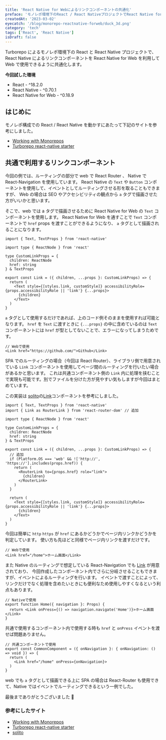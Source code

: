 ```yaml
---
title: 'React Native for Webによるリンクコンポーネントの共通化'
preface: 'モノレポ環境下のReact / React NativeプロジェクトでReact Native for webによるリンクコンポーネントの共通利用'
createdAt: '2023-03-02'
eyecatch: '/blog/monorepo-reactnative-forweb/duck_3d.png'
category: 'tech'
tags: ['React', 'React Native']
isDraft: false
---
```


Turborepo によるモノレポ環境下の React と React Native プロジェクトで、React Native によるリンクコンポーネントを React Native for Web を利用して Web で使用できるように共通化します。

**今回試した環境**

- React - ^18.2.0
- React Native - ^0.70.1
- React Native for Web - ^0.18.9

## はじめに

モノレポ構成での React / React Native を動かすにあたって下記のサイトを参考にしました。

- [Working with Monorepos](https://docs.expo.dev/guides/monorepos/)
- [Turborepo react-native starter](https://github.com/vercel/turbo/tree/main/examples/with-react-native-web)

## 共通で利用するリンクコンポーネント

今回の例では、ルーティングの部分で web で React Router 、 Native で React-Navigation を使用しています。
React Native の `Text` や `Button` コンポーネントを使用して、イベントとしてルーティングさせる形を取ることもできますが、
Web の場合は SEO やアクセシビリティの観点から `a` タグで描画させた方がいいかと思います。

そこで、web では a タグで描画させるために React Native for Web の `Text` コンポーネントを使用します。
React Native for Web を通すことで `Text` コンポーネントで `href` props を渡すことができるようになり、 `a` タグとして描画されることになります。

```tsx
import { Text, TextProps } from 'react-native'

import type { ReactNode } from 'react'

type CustomLinkProps = {
  children: ReactNode
  href: string
} & TextProps

export const Link = ({ children, ...props }: CustomLinkProps) => {
  return (
    <Text style={[styles.link, customStyle]} accessibilityRole={props.accessibilityRole || 'link'} {...props}>
      {children}
    </Text>
  )
}
```

`a` タグとして使用するだけであれば、上のコード例そのままを使用すれば可能となります。
`href` を `Text` に渡すときに `{...props}` の中に含めているのは `Text` コンポーネントには `href` が型としてないことで、エラーになってしまうためです。

```tsx
// Webで使用
<Link href="https://github.com/">Github</Link>
```

SPA でのルーティングの場合（今回は React Router）、ライブラリ側で用意されている `Link` コンポーネントを使用してページ間のルーティングを行いたい場合があるかと思います。
これは共通コンポーネント側の `Link` 内に処理を挟むことで実現も可能です。別でファイルを分けた方が見やすい気もしますが今回はまとめています。

この実装は [solito](https://github.com/nandorojo/solito)の[Link](https://github.com/nandorojo/solito/blob/master/src/link/core.tsx)コンポーネントを参考にしました。

```tsx
import { Text, TextProps } from 'react-native'
import { Link as RouterLink } from 'react-router-dom' // 追加

import type { ReactNode } from 'react'

type CustomLinkProps = {
  children: ReactNode
  href: string
} & TextProps

export const Link = ({ children, ...props }: CustomLinkProps) => {
  // 追加
  if (Platform.OS === 'web' && !['http://', 'https://'].includes(props.href)) {
    return (
      <RouterLink to={props.href} role="link">
        {children}
      </RouterLink>
    )
  }

  return (
    <Text style={[styles.link, customStyle]} accessibilityRole={props.accessibilityRole || 'link'} {...props}>
      {children}
    </Text>
  )
}
```

今回は簡単に `http` `https` が `href` にあるかどうかでページ内リンクかどうかを判定しています。
使い方も先ほどと同様でページ内リンクを渡すだけです。

```tsx
// Webで使用
<Link href="/home">ホーム画面</Link>
```

また Native のルーティングで想定している React-Navigation でも [Link](https://reactnavigation.org/docs/link/) が用意されており、
今回作成したコンポーネント内でさらに分岐させることもできますが、イベントによるルーティングを行います。
イベントで渡すことによって、リンクだけでなく処理を含めたいときにも便利なため使用しやすくなるという利点もあります。

```tsx
// Nativeで使用
export function Home({ navigation }: Props) {
  return <Link onPress={() => navigation.navigate('Home')}>ホーム画面</Link>
}
```

共通で使用するコンポーネント内で使用する時も `href` と `onPress` イベントを渡せば問題ありません。

```tsx
// 共通コンポーネントで使用
export const CommonComponent = ({ onNavigation }: { onNavigation: () => void }) => {
  return (
    <Link href="/home" onPress={onNavigation}>
  )
}
```

web でも `a` タグとして描画できる上に SPA の場合は React-Router も使用できて、Native ではイベントでルーティングできるという一例でした。

最後までありがとうございました 👏

### 参考にしたサイト

- [Working with Monorepos](https://docs.expo.dev/guides/monorepos/)
- [Turborepo react-native starter](https://github.com/vercel/turbo/tree/main/examples/with-react-native-web)
- [solito](https://github.com/nandorojo/solito)
